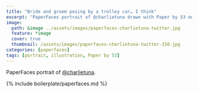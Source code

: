 ```yaml
---
title: "Bride and groom posing by a trolley car… I think"
excerpt: "PaperFaces portrait of @charlietuna drawn with Paper by 53 on an iPad."
image: 
  path: &image ../assets/images/paperfaces-charlietuna-twitter.jpg 
  feature: *image
  cover: true
  thumbnail: /assets/images/paperfaces-charlietuna-twitter-150.jpg
categories: [paperfaces]
tags: [portrait, illustration, Paper by 53]
---
```


PaperFaces portrait of [@charlietuna](https://twitter.com/charlietuna).

{% include boilerplate/paperfaces.md %}

